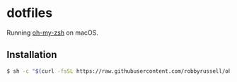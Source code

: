 # dotfiles

Running [oh-my-zsh] on macOS.

## Installation

```bash
$ sh -c "$(curl -fsSL https://raw.githubusercontent.com/robbyrussell/oh-my-zsh/master/tools/install.sh)"
```

[oh-my-zsh]: https://github.com/robbyrussell/oh-my-zsh
